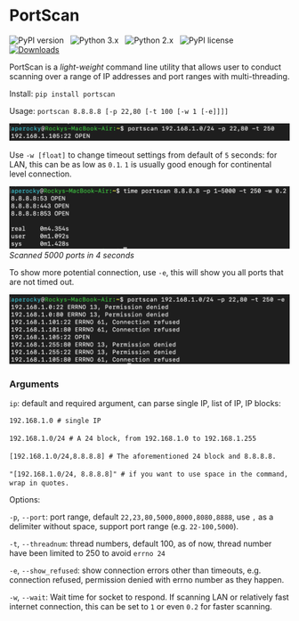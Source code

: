 # PortScan

![PyPI version](http://img.shields.io/pypi/v/portscan.svg) &nbsp; ![Python 3.x](http://img.shields.io/badge/Python-3.x-green.svg) &nbsp; ![Python 2.x](http://img.shields.io/badge/Python-2.x-green.svg) &nbsp; ![PyPI license](https://img.shields.io/github/license/mashape/apistatus.svg) &nbsp; [![Downloads](https://pepy.tech/badge/portscan)](https://pepy.tech/project/portscan)

PortScan is a *light-weight* command line utility that allows user to conduct scanning over a range of IP addresses and port ranges with multi-threading.

Install: `pip install portscan`

Usage: `portscan 8.8.8.8 [-p 22,80 [-t 100 [-w 1 [-e]]]]`

![Simple Command](/images/Demo_0.png)

Use `-w [float]` to change timeout settings from default of `5` seconds: for LAN, this can be as low as `0.1`. `1` is usually good enough for continental level connection.

![Fast scanning](/images/Demo_2.png)
*Scanned 5000 ports in 4 seconds*

To show more potential connection, use `-e`, this will show you all ports that are not timed out.

![Show more potential connection](/images/Demo_1.png)

### Arguments

`ip`: default and required argument, can parse single IP, list of IP, IP blocks:

    192.168.1.0 # single IP

    192.168.1.0/24 # A 24 block, from 192.168.1.0 to 192.168.1.255

    [192.168.1.0/24,8.8.8.8] # The aforementioned 24 block and 8.8.8.8.

    "[192.168.1.0/24, 8.8.8.8]" # if you want to use space in the command, wrap in quotes.

Options:

`-p`, `--port`: port range, default `22,23,80,5000,8000,8080,8888`, use `,` as a delimiter without space, support port range (e.g. `22-100,5000`).

`-t`, `--threadnum`: thread numbers, default 100, as of now, thread number have been limited to 250 to avoid `errno 24`

`-e`, `--show_refused`: show connection errors other than timeouts, e.g. connection refused, permission denied with errno number as they happen.

`-w`, `--wait`: Wait time for socket to respond. If scanning LAN or relatively fast internet connection, this can be set to `1` or even `0.2` for faster scanning.
